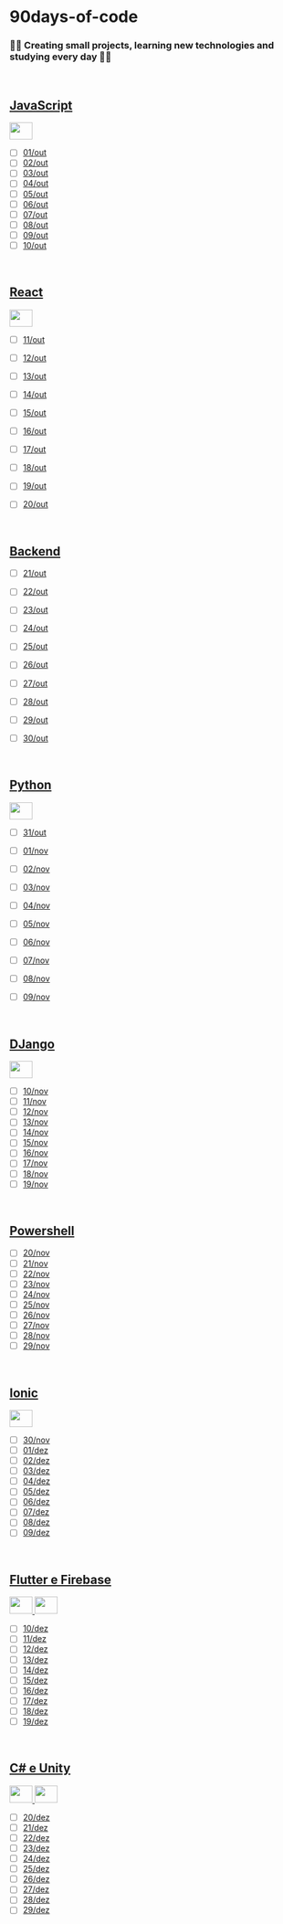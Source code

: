 # 90days-of-code

### 👨‍💻 Creating small projects, learning new technologies and studying every day 👩‍💻



</br>
<a href="./JavaScript/README.md">

## JavaScript
<img height="30" width="40" src="https://cdn.jsdelivr.net/gh/devicons/devicon/icons/javascript/javascript-original.svg" />

- [ ] 01/out
- [ ]  02/out
- [ ]  03/out
- [ ]  04/out
- [ ]  05/out
- [ ]  06/out
- [ ]  07/out
- [ ]  08/out
- [ ]  09/out
- [ ]  10/out

</a>
</br>

<a href="./React/README.md">

## React
<img height="30" width="40" src="https://cdn.jsdelivr.net/gh/devicons/devicon/icons/react/react-original.svg" />

- [ ]  11/out
- [ ]  12/out
- [ ]  13/out
- [ ]  14/out
- [ ]  15/out
- [ ]  16/out
- [ ]  17/out
- [ ]  18/out
- [ ]  19/out
- [ ]  20/out


</a>
</br>

<a href="./Backend/README.md">

## Backend

- [ ]  21/out
- [ ]  22/out
- [ ]  23/out
- [ ]  24/out
- [ ]  25/out
- [ ]  26/out
- [ ]  27/out
- [ ]  28/out
- [ ]  29/out
- [ ]  30/out


</a>
</br>
<a href="./Python/README.md">

## Python
<img height="30" width="40" src="https://cdn.jsdelivr.net/gh/devicons/devicon/icons/python/python-original.svg" />

- [ ]  31/out
- [ ]  01/nov
- [ ]  02/nov
- [ ]  03/nov
- [ ]  04/nov
- [ ]  05/nov
- [ ]  06/nov
- [ ]  07/nov
- [ ]  08/nov
- [ ]  09/nov


</a>
</br>
<a href="./DJango/README.md">

## DJango
<img height="30" width="40" src="https://cdn.jsdelivr.net/gh/devicons/devicon/icons/django/django-original.svg" />

- [ ]  10/nov
- [ ]  11/nov
- [ ]  12/nov
- [ ]  13/nov
- [ ]  14/nov
- [ ]  15/nov
- [ ]  16/nov
- [ ]  17/nov
- [ ]  18/nov
- [ ]  19/nov

</a>

</br>
<a href="./Powershell/README.md">

## Powershell

- [ ]  20/nov
- [ ]  21/nov
- [ ]  22/nov
- [ ]  23/nov
- [ ]  24/nov
- [ ]  25/nov
- [ ]  26/nov
- [ ]  27/nov
- [ ]  28/nov
- [ ]  29/nov

</a>
</br>

<a href="./Ionic/README.md">

## Ionic
<img height="30" width="40" src="https://cdn.jsdelivr.net/gh/devicons/devicon/icons/ionic/ionic-original.svg" />

- [ ]  30/nov
- [ ]  01/dez
- [ ]  02/dez
- [ ]  03/dez
- [ ]  04/dez
- [ ]  05/dez
- [ ]  06/dez
- [ ]  07/dez
- [ ]  08/dez
- [ ]  09/dez

</a>
</br>

<a href="./Flutter/README.md">

## Flutter e Firebase
<img height="30" width="40" src="https://cdn.jsdelivr.net/gh/devicons/devicon/icons/flutter/flutter-original.svg" />
<img height="30" width="40" src="https://cdn.jsdelivr.net/gh/devicons/devicon/icons/firebase/firebase-plain.svg" />

- [ ]  10/dez
- [ ]  11/dez
- [ ]  12/dez
- [ ]  13/dez
- [ ]  14/dez
- [ ]  15/dez
- [ ]  16/dez
- [ ]  17/dez
- [ ]  18/dez
- [ ]  19/dez

</a>

</br>
<a href="./Unity/README.md">

## C# e Unity
<img height="30" width="40" src="https://cdn.jsdelivr.net/gh/devicons/devicon/icons/csharp/csharp-original.svg" />
<img height="30" width="40" src="https://cdn.jsdelivr.net/gh/devicons/devicon/icons/unity/unity-original.svg" />

- [ ]  20/dez
- [ ]  21/dez
- [ ]  22/dez
- [ ]  23/dez
- [ ]  24/dez
- [ ]  25/dez
- [ ]  26/dez
- [ ]  27/dez
- [ ]  28/dez
- [ ]  29/dez

</a>
